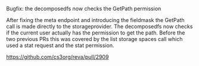 Bugfix: the decomposedfs now checks the GetPath permission

After fixing the meta endpoint and introducing the fieldmask the GetPath call is made directly to the storageprovider. The decomposedfs now checks if the current user actually has the permission to get the path. Before the two previous PRs this was covered by the list storage spaces call which used a stat request and the stat permission. 

https://github.com/cs3org/reva/pull/2909